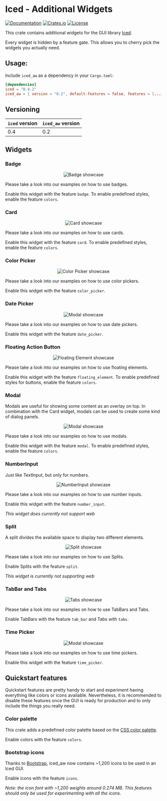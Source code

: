 # Iced - Additional Widgets

[![Documentation](https://docs.rs/iced_aw/badge.svg)](https://docs.rs/iced_aw)
[![Crates.io](https://img.shields.io/crates/v/iced_aw.svg)](https://crates.io/crates/iced)
[![License](https://img.shields.io/crates/l/iced_aw.svg)](https://github.com/iced-rs/iced/blob/master/LICENSE)

This crate contains additional widgets for the GUI library [Iced](https://github.com/hecrj/iced).

Every widget is hidden by a feature gate. This allows you to cherry pick the widgets you actually need.

## Usage:

Include `iced_aw` as a dependency in your `Cargo.toml`:
```toml
[dependencies]
iced = "0.4.2"
iced_aw = { version = "0.2", default-features = false, features = [...] }
```

## Versioning

| `iced` version | `iced_aw` version |
| -------------- | ----------------- |
| 0.4            | 0.2               |

## Widgets


### Badge

<center>

![Badge showcase](./images/showcase/badge.png)

</center>

Please take a look into our examples on how to use badges.

Enable this widget with the feature `badge`.
To enable predefined styles, enable the feature `colors`.

### Card

<center>

![Card showcase](./images/showcase/card.png)

</center>


Please take a look into our examples on how to use cards.

Enable this widget with the feature `card`.
To enable predefined styles, enable the feature `colors`.

### Color Picker

<center>

![Color Picker showcase](./images/showcase/color_picker.png)

</center>

Please take a look into our examples on how to use color pickers.

Enable this widget with the feature `color_picker`.

### Date Picker

<center>

![Modal showcase](./images/showcase/date_picker.png)

</center>

Please take a look into our examples on how to use date pickers.

Enable this widget with the feature `date_picker`.

### Floating Action Button

<center>

![Floating Element showcase](./images/showcase/floating_button.png)

</center>

Please take a look into our examples on how to use floating elements.

Enable this widget with the feature `floating_element`.
To enable predefined styles for buttons, enable the feature `colors`.

### Modal

Modals are useful for showing some content as an overlay on top. In combination with the Card widget, modals can be used to create some kind of dialog panels.

<center>

![Modal showcase](./images/showcase/modal.png)

</center>


Please take a look into our examples on how to use modals.

Enable this widget with the feature `modal`.
To enable predefined styles, enable the feature `colors`.

### NumberInput

Just like TextInput, but only for numbers.

<center>

![NumberInput showcase](./images/showcase/number_input.png)

</center>

Please take a look into our examples on how to use number inputs.

Enable this widget with the feature `number_input`.

*This widget does currently not support web*

### Split

A split divides the available space to display two different elements.

<center>

![Split showcase](./images/showcase/split_example.gif)

</center>

Please take a look into our examples on how to use Splits.

Enable Splits with the feature `split`.

*This widget is currently not supporting web*

### TabBar and Tabs

<center>

![Tabs showcase](./images/showcase/tabs_example.gif)

</center>

Please take a look into our examples on how to use TabBars and Tabs.

Enable TabBars with the feature `tab_bar` and Tabs with `tabs`.

### Time Picker

<center>

![Modal showcase](./images/showcase/time_picker.png)

</center>

Please take a look into our examples on how to use time pickers.

Enable this widget with the feature `time_picker`.



## Quickstart features

Quickstart features are pretty handy to start and experiment having everything like colors or icons available. Nevertheless, it is recommended to disable these features once the GUI is ready for production and to only include the things you really need.

### Color palette

This crate adds a predefined color palette based on the [CSS color palette](https://www.w3schools.com/cssref/css_colors.asp).

Enable colors with the feature `colors`.

### Bootstrap icons

Thanks to [Bootstrap](https://icons.getbootstrap.com), iced_aw now contains ~1,200 icons to be used in an Iced GUI.

Enable icons with the feature `icons`.

*Note: the icon font with ~1,200 weights around 0.274 MB. This features should only be used for experimenting with all the icons.*
